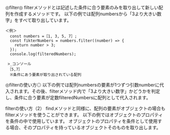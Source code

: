◎filter◎
filterメソッドとは記述した条件に合う要素のみを取り出して新しい配列を作成するメソッドです。
以下の例では配列numbersから「3より大きい数字」をすべて取り出しています。

    ＜例＞
      const numbers =［1, 3, 5, 7］;
      const fikterNumbers = numbers.filter((number) => {
        return number > 3;
      });
      console.log(filteredNumbers);

     >_コンソール
     ［5,7］
      ※条件にあう要素が取り出されている配列 
      
◎filterの使い方◎
以下の例では配列numbersの要素が1つずつ引数numberに代入されます。その後、filterメソッド内で「3より大きい数字」かどうかを判定し、条件に合う要素が定数filteredNumbersに配列として代入されます。

filterの使い方（2）
findメソッドと同様に、配列の要素がオブジェクトの場合もfilterメソッドを使うことができます。
以下の例ではオブジェクトのプロパティを条件の中で使用しています。
オブジェクトのプロパティを条件として使用する場合、そのプロパティを持っているオブジェクトそのものを取り出します。
